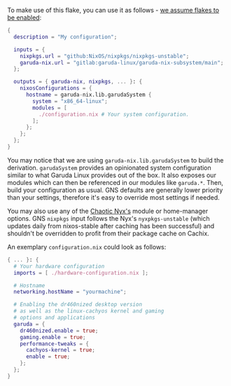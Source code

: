 To make use of this flake, you can use it as follows - [we assume flakes to be enabled](https://nixos.wiki/wiki/Flakes#Enable_flakes):

```nix
{
  description = "My configuration";

  inputs = {
    nixpkgs.url = "github:NixOS/nixpkgs/nixpkgs-unstable";
    garuda-nix.url = "gitlab:garuda-linux/garuda-nix-subsystem/main";
  };

  outputs = { garuda-nix, nixpkgs, ... }: {
    nixosConfigurations = {
      hostname = garuda-nix.lib.garudaSystem {
        system = "x86_64-linux";
        modules = [
          ./configuration.nix # Your system configuration.
        ];
      };
    };
  };
}
```

You may notice that we are using `garuda-nix.lib.garudaSystem` to build the derivation. `garudaSystem` provides an opinionated system configuration similar to what Garuda Linux provides out of the box. It also exposes our modules which can then be referenced in our modules like `garuda.*`. Then, build your configuration as usual. GNS defaults are generally lower priority than your settings, therefore it's easy to override most settings if needed.

You may also use any of the [Chaotic Nyx's](https://www.nyx.chaotic.cx/) module or home-manager options. GNS `nixpkgs` input follows the Nyx's `nyxpkgs-unstable` (which updates daily from nixos-stable after caching has been successful) and shouldn't be overridden to profit from their package cache on Cachix.

An exemplary `configuration.nix` could look as follows:

```nix
{ ... }: {
  # Your hardware configuration
  imports = [ ./hardware-configuration.nix ];

  # Hostname
  networking.hostName = "yourmachine";

  # Enabling the dr460nized desktop version
  # as well as the linux-cachyos kernel and gaming
  # options and applications
  garuda = {
    dr460nized.enable = true;
    gaming.enable = true;
    performance-tweaks = {
      cachyos-kernel = true;
      enable = true;
    };
  };
}
```
